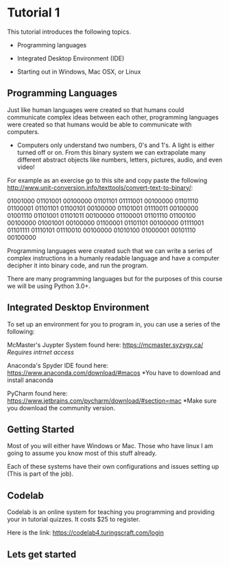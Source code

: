
# Tutorial 1 

This tutorial introduces the following topics. 

- Programming languages

- Integrated Desktop Environment (IDE)

- Starting out in Windows, Mac OSX, or Linux 

## Programming Languages 

Just like human languages were created so that humans could communicate complex ideas between each other, programming languages were created so that humans would be able to communicate with computers. 

- Computers only understand two numbers, 0's and 1's. A light is either turned off or on. From this binary system we can extrapolate many different abstract objects like numbers, letters, pictures, audio, and even video!

For example as an exercise go to this site and copy paste the following http://www.unit-conversion.info/texttools/convert-text-to-binary/: 

01001000 01101001 00100000 01101101 01111001 00100000 01101110 01100001 01101101 01100101 00100000 01101001 01110011 00100000 01001110 01101001 01101011 00100000 01100001 01101110 01100100 00100000 01001001 00100000 01100001 01101101 00100000 01111001 01101111 01110101 01110010 00100000 01010100 01000001 00101110 00100000


Programming languages were created such that we can write a series of complex instructions in a humanly readable language and have a computer decipher it into binary code, and run the program.


There are many programming languages but for the purposes of this course we will be using Python 3.0+. 

## Integrated Desktop Environment 

To set up an environment for you to program in, you can use a series of the following: 

McMaster's Juypter System found here: https://mcmaster.syzygy.ca/ *Requires intrnet access*

Anaconda's Spyder IDE found here: https://www.anaconda.com/download/#macos *You have to download and install anaconda 

PyCharm found here: https://www.jetbrains.com/pycharm/download/#section=mac *Make sure you download the community version. 

## Getting Started 

Most of you will either have Windows or Mac. Those who have linux I am going to assume you know most of this stuff already.

Each of these systems have their own configurations and issues setting up (This is part of the job). 

##  Codelab

Codelab is an online system for teaching you programming and providing your in tutorial quizzes. It costs $25 to register. 

Here is the link: https://codelab4.turingscraft.com/login

## Lets get started 



